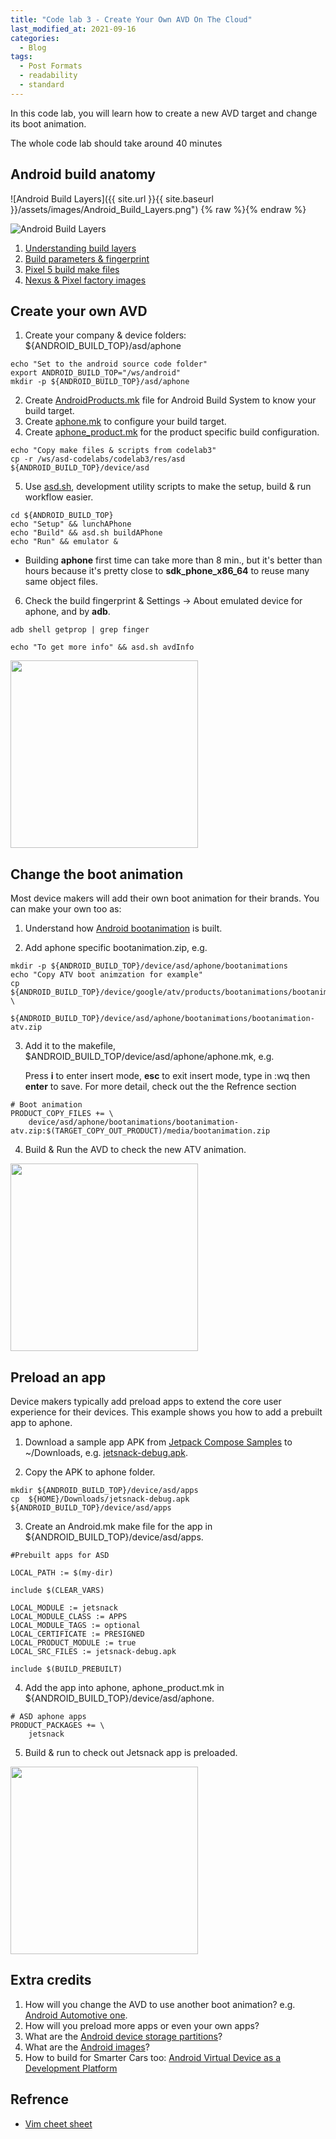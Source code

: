 ```yaml
---
title: "Code lab 3 - Create Your Own AVD On The Cloud"
last_modified_at: 2021-09-16
categories:
  - Blog
tags:
  - Post Formats
  - readability
  - standard
---
```


In this code lab, you will learn how to create a new AVD target and change its
boot animation.

The whole code lab should take around 40 minutes

## Android build anatomy
![Android Build Layers]({{ site.url }}{{ site.baseurl }}/assets/images/Android_Build_Layers.png")
{% raw %}<img src="{{ site.url }}{{ site.baseurl }}/assets/images/Android_Build_Layers.png" alt="">{% endraw %}


![Android Build Layers](res/Android_Build_Layers.png)
1. [Understanding build layers](https://source.android.com/setup/develop/new-device#build-layers)
2. [Build parameters & fingerprint](https://source.android.com/compatibility/android-cdd#3_2_2_build_parameters)
3. [Pixel 5 build make files](https://cs.android.com/android/platform/superproject/+/master:device/google/redfin/)
4. [Nexus & Pixel factory images](https://developers.google.com/android/images#redfin)

## Create your own AVD
1. Create your company & device folders: ${ANDROID_BUILD_TOP}/asd/aphone
```
echo "Set to the android source code folder"
export ANDROID_BUILD_TOP="/ws/android"
mkdir -p ${ANDROID_BUILD_TOP}/asd/aphone
```

2. Create [AndroidProducts.mk](res/asd/AndroidProducts.mk) file for Android
Build System to know your build target.
3. Create [aphone.mk](res/asd/aphone/aphone.mk) to configure your build target.
4. Create [aphone_product.mk](res/asd/aphone/aphone_product.mk) for the product
specific build configuration.

```
echo "Copy make files & scripts from codelab3"
cp -r /ws/asd-codelabs/codelab3/res/asd ${ANDROID_BUILD_TOP}/device/asd
```
5. Use [asd.sh](../asd.sh), development utility scripts to make the setup, build
 & run workflow easier.
 
```
cd ${ANDROID_BUILD_TOP}
echo "Setup" && lunchAPhone
echo "Build" && asd.sh buildAPhone
echo "Run" && emulator &
```
- Building **aphone** first time can take more than 8 min., but it's better
     than hours because it's pretty close to **sdk_phone_x86_64** to reuse many
     same object files.
    
6. Check the build fingerprint & Settings -> About emulated device for aphone,
and by **adb**.
```
adb shell getprop | grep finger

echo "To get more info" && asd.sh avdInfo
```

<img src="res/aphone-about.png" width="300">

## Change the boot animation
Most device makers will add their own boot animation for their brands. You can
make your own too as:

1. Understand how [Android bootanimation](https://android.googlesource.com/platform/frameworks/base/+/master/cmds/bootanimation/FORMAT.md)
is built.

2. Add aphone specific bootanimation.zip, e.g.
```
mkdir -p ${ANDROID_BUILD_TOP}/device/asd/aphone/bootanimations
echo "Copy ATV boot animzation for example"
cp ${ANDROID_BUILD_TOP}/device/google/atv/products/bootanimations/bootanimation.zip \
   ${ANDROID_BUILD_TOP}/device/asd/aphone/bootanimations/bootanimation-atv.zip
```

3. Add it to the makefile, $ANDROID_BUILD_TOP/device/asd/aphone/aphone.mk, e.g.

    Press **i** to enter insert mode, **esc** to exit insert mode, type in :wq then **enter** to save. For more detail, check out the the Refrence section
```
# Boot animation
PRODUCT_COPY_FILES += \
    device/asd/aphone/bootanimations/bootanimation-atv.zip:$(TARGET_COPY_OUT_PRODUCT)/media/bootanimation.zip
```

4. Build & Run the AVD to check the new ATV animation.
<img src="res/bootanimation-atv.gif" width="300">

## Preload an app
Device makers typically add preload apps to extend the core user experience for
their devices. This example shows you how to add a prebuilt app to aphone.
1. Download a sample app APK from [Jetpack Compose Samples](https://github.com/android/compose-samples#jetpack-compose-samples)
to ~/Downloads, e.g. [jetsnack-debug.apk](https://github.com/android/compose-samples/releases/tag/v1.0.0-beta07).

2. Copy the APK to aphone folder.

```
mkdir ${ANDROID_BUILD_TOP}/device/asd/apps
cp  ${HOME}/Downloads/jetsnack-debug.apk ${ANDROID_BUILD_TOP}/device/asd/apps
```

3. Create an Android.mk make file for the app in ${ANDROID_BUILD_TOP}/device/asd/apps.

```
#Prebuilt apps for ASD

LOCAL_PATH := $(my-dir)

include $(CLEAR_VARS)

LOCAL_MODULE := jetsnack
LOCAL_MODULE_CLASS := APPS
LOCAL_MODULE_TAGS := optional
LOCAL_CERTIFICATE := PRESIGNED
LOCAL_PRODUCT_MODULE := true
LOCAL_SRC_FILES := jetsnack-debug.apk

include $(BUILD_PREBUILT)
```

4. Add the app into aphone, aphone_product.mk in ${ANDROID_BUILD_TOP}/device/asd/aphone.

```
# ASD aphone apps
PRODUCT_PACKAGES += \
    jetsnack
```

5. Build & run to check out Jetsnack app is preloaded.
<img src="res/jetsnack.gif" width="300">

## Extra credits
1. How will you change the AVD to use another boot animation? e.g. [Android Automotive one](https://cs.android.com/android/platform/superproject/+/master:packages/services/Car/car_product/bootanimations/).
2. How will you preload more apps or even your own apps?
3. What are the [Android device storage partitions](https://source.android.com/devices/bootloader/partitions)?
4. What are the [Android images](https://source.android.com/devices/bootloader/images)?
5. How to build for Smarter Cars too: [Android Virtual Device as a Development
Platform](https://source.android.com/devices/automotive/start/avd?hl=en)

## Refrence
- [Vim cheet sheet](https://vim.rtorr.com/)
